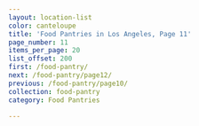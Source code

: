 ```yaml
---
layout: location-list
color: canteloupe
title: 'Food Pantries in Los Angeles, Page 11'
page_number: 11
items_per_page: 20
list_offset: 200
first: /food-pantry/
next: /food-pantry/page12/
previous: /food-pantry/page10/
collection: food-pantry
category: Food Pantries

---
```


